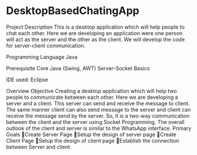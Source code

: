 # DesktopBasedChatingApp
Project Description
This is a desktop application which will help people to chat each other. Here we are developing an application were one person will act as the server and the other as the client. We will develop the code for server-client communication.

Programming Language
Java

Prerequisite
Core Java (Swing, AWT)
Server-Socket Basics

IDE used:
Eclipse

Overview
Objective
Creating a desktop application which will help two people to communicate between each other. Here we are developing a server and a client. This server can send and receive the message to client. The same manner client can also send message to the server and client can receive the message send by the server. So, it is a two-way communication between the client and the server using Socket Programming. The overall outlook of the client and server is similar to the WhatsApp interface. 
Primary Goals
Create Server Page
Setup the design of server page
Create Client Page
Setup the design of client page
Establish the connection between Server and client
